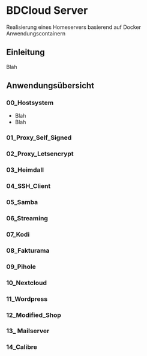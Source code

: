 # BDCloud Server

Realisierung eines Homeservers basierend auf Docker Anwendungscontainern
  
    
    
## Einleitung

Blah

## Anwendungsübersicht

### 00_Hostsystem

* Blah
* Blah

### 01_Proxy_Self_Signed

### 02_Proxy_Letsencrypt

### 03_Heimdall

### 04_SSH_Client

### 05_Samba

### 06_Streaming

### 07_Kodi

### 08_Fakturama

### 09_Pihole

### 10_Nextcloud

### 11_Wordpress

### 12_Modified_Shop

### 13_ Mailserver

### 14_Calibre

